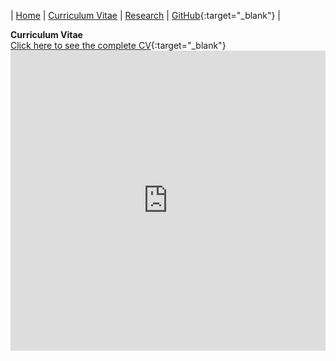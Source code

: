 | [Home](/index.md) | [Curriculum Vitae](/CurriculumVitae.md) | [Research](/Research.md) | [GitHub](https://github.com/gcvaldivia){:target="_blank"} |

**Curriculum Vitae**<br />
[Click here to see the complete CV](https://gcvaldivia.github.io/Curriculum_Vitae.pdf){:target="_blank"}
<embed src="https://gcvaldivia.github.io/Curriculum_Vitae.pdf" type="application/pdf" width="100%" height="480px" />
